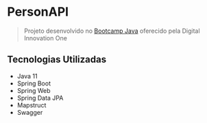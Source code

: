 # PersonAPI

> Projeto desenvolvido no [Bootcamp Java](https://web.digitalinnovation.one/track/java-developer) oferecido pela Digital Innovation One

## Tecnologias Utilizadas

- Java 11
- Spring Boot
- Spring Web
- Spring Data JPA
- Mapstruct
- Swagger


